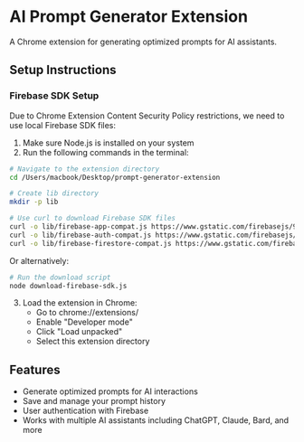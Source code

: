 # AI Prompt Generator Extension

A Chrome extension for generating optimized prompts for AI assistants.

## Setup Instructions

### Firebase SDK Setup

Due to Chrome Extension Content Security Policy restrictions, we need to use local Firebase SDK files:

1. Make sure Node.js is installed on your system
2. Run the following commands in the terminal:

```bash
# Navigate to the extension directory
cd /Users/macbook/Desktop/prompt-generator-extension

# Create lib directory
mkdir -p lib

# Use curl to download Firebase SDK files
curl -o lib/firebase-app-compat.js https://www.gstatic.com/firebasejs/9.22.0/firebase-app-compat.js
curl -o lib/firebase-auth-compat.js https://www.gstatic.com/firebasejs/9.22.0/firebase-auth-compat.js
curl -o lib/firebase-firestore-compat.js https://www.gstatic.com/firebasejs/9.22.0/firebase-firestore-compat.js
```

Or alternatively:

```bash
# Run the download script
node download-firebase-sdk.js
```

3. Load the extension in Chrome:
   - Go to chrome://extensions/
   - Enable "Developer mode"
   - Click "Load unpacked"
   - Select this extension directory

## Features

- Generate optimized prompts for AI interactions
- Save and manage your prompt history
- User authentication with Firebase
- Works with multiple AI assistants including ChatGPT, Claude, Bard, and more
